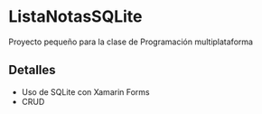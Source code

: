 # ListaNotasSQLite
Proyecto pequeño para la clase de Programación multiplataforma

## Detalles
* Uso de SQLite con Xamarin Forms
* CRUD
